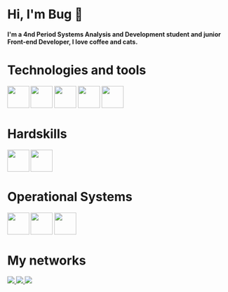 # Hi, I'm Bug 🐛

#### I'm a 4nd Period Systems Analysis and Development student and junior Front-end Developer, I love coffee and cats.

# Technologies and tools
<p>
<img src="https://www.svgrepo.com/show/452228/html-5.svg" width="50" height="50" >
<img src="https://www.svgrepo.com/show/452185/css-3.svg" width="50" height="50" >
<img src="https://www.svgrepo.com/show/493625/vue-vuejs-javascript-js-framework.svg" width="50" height="50">
<img src="https://www.svgrepo.com/show/439311/scrum.svg" width="50" height="50" align="left">
<img src="https://git-scm.com/images/logos/downloads/Git-Icon-1788C.png" width="50" height="50">

</p>

# Hardskills
<p>  
<img src="https://www.svgrepo.com/show/349419/javascript.svg" width="50" height="50" align="left">
<img src="https://www.svgrepo.com/show/331760/sql-database-generic.svg" width="50" height="50" align="left">

</p>

<br>
<br>
<br>



# Operational Systems
<p>
<img src="https://www.svgrepo.com/show/331786/windows-azure.svg" width="50" height="50" align="left">
<img src="https://www.svgrepo.com/show/448236/linux.svg" width="50" height="50">
<img src="https://www.svgrepo.com/show/475631/android-color.svg" width="50" height="50">

  
</p>


# My networks
<a href="https://www.instagram.com/cy.beerbug" alt="Instagram" target="_blank">
  <img src="https://img.shields.io/badge/Instagram-000?style=for-the-badge&logo=instagram">  
</a>
<a href="https://www.linkedin.com/in/cybeerbug/" alt="LinkedIn"
target="_blank">
<img src="https://img.shields.io/badge/LinkedIn-000?style=for-the-badge&logo=linkedin&logoColor=0E76A8">
</a>
<a href="https://twitter.com/cybeerbug" alt="Twitter"
target="_blank">
<img src="https://img.shields.io/badge/Twitter-000?style=for-the-badge&logo=twitter">
</a>



